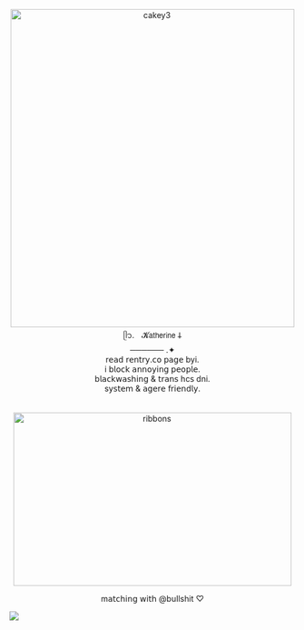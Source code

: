 

<p align="center">
<img width="500" height="560" alt="cakey3" src="https://github.com/user-attachments/assets/ede1c41c-60b8-4aa0-9406-def64dfcd6a6" />

 </br>
ᥫ᭡.ㅤ𝓚𝖺𝗍𝗁𝖾𝗋𝗂𝗇𝖾 𐕣 </br>
────── .✦ </br>
r𝖾𝖺𝖽 𝗋𝖾𝗇𝗍𝗋𝗒.𝖼𝗈 𝗉𝖺𝗀𝖾 byi. </br>
i 𝖻𝗅𝗈𝖼𝗄 𝖺𝗇𝗇𝗈𝗒𝗂𝗇𝗀 𝗉𝖾𝗈𝗉𝗅𝖾. </br>
b𝗅𝖺𝖼𝗄𝗐𝖺𝗌𝗁𝗂𝗇𝗀 & 𝗍𝗋𝖺𝗇𝗌 hc𝗌 dni. </br>
s𝗒𝗌𝗍𝖾𝗆 & 𝖺𝗀𝖾𝗋𝖾 𝖿𝗋𝗂𝖾𝗇𝖽𝗅𝗒. </br>
ㅤㅤ  </br>
</p>
<p align="center">
<img width="490" height="305" alt="ribbons" src="https://github.com/user-attachments/assets/d4b35b84-4037-461a-92fa-05bbecab77b2" />

</p>



<p align="center">
 m𝖺𝗍𝖼𝗁𝗂𝗇𝗀 𝗐𝗂𝗍𝗁 @buIlshit ♡
</p>


 <img src="https://komarev.com/ghpvc/?username=tonightyouaremine&style=pixel" /> </br>

